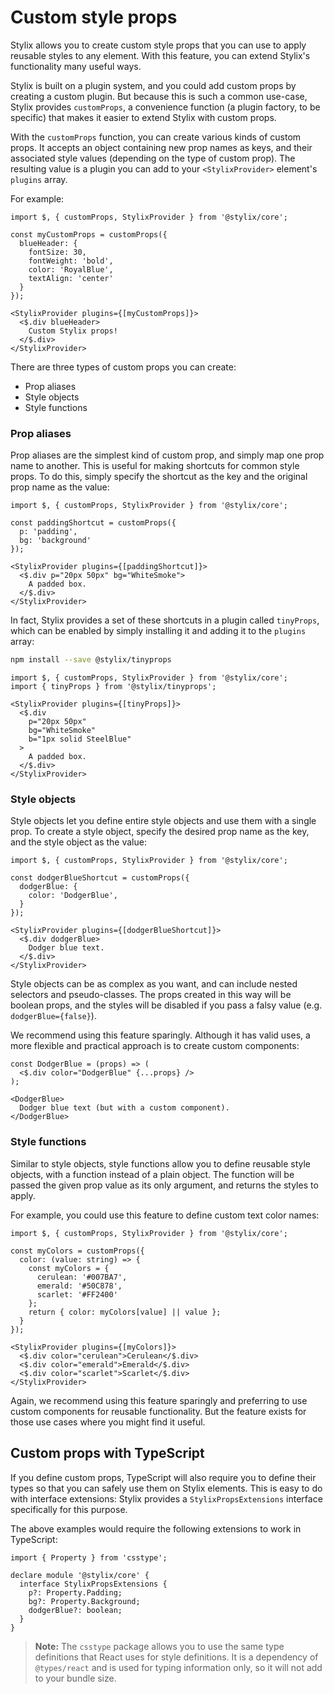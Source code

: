 # Custom style props

Stylix allows you to create custom style props that you can use to apply reusable styles to any element. With this feature, you can extend Stylix's functionality many useful ways.

Stylix is built on a plugin system, and you could add custom props by creating a custom plugin. But because this is such a common use-case, Stylix provides `customProps`, a convenience function (a plugin factory, to be specific) that makes it easier to extend Stylix with custom props.

With the `customProps` function, you can create various kinds of custom props. It accepts an object containing new prop names as keys, and their associated style values (depending on the type of custom prop). The resulting value is a plugin you can add to your `<StylixProvider>` element's `plugins` array.

For example:

```tsx-render
import $, { customProps, StylixProvider } from '@stylix/core';

const myCustomProps = customProps({
  blueHeader: {
    fontSize: 30,
    fontWeight: 'bold',
    color: 'RoyalBlue',
    textAlign: 'center'
  }
});

<StylixProvider plugins={[myCustomProps]}>
  <$.div blueHeader>
    Custom Stylix props!
  </$.div>
</StylixProvider>
```

There are three types of custom props you can create:

- Prop aliases
- Style objects
- Style functions

### Prop aliases

Prop aliases are the simplest kind of custom prop, and simply map one prop name to another. This is useful for making shortcuts for common style props. To do this, simply specify the shortcut as the key and the original prop name as the value:

```tsx-render
import $, { customProps, StylixProvider } from '@stylix/core';

const paddingShortcut = customProps({
  p: 'padding',
  bg: 'background'
});

<StylixProvider plugins={[paddingShortcut]}>
  <$.div p="20px 50px" bg="WhiteSmoke">
    A padded box.
  </$.div>
</StylixProvider>
```

In fact, Stylix provides a set of these shortcuts in a plugin called `tinyProps`, which can be enabled by simply installing it and adding it to the `plugins` array:

```sh
npm install --save @stylix/tinyprops
```

```tsx
import $, { customProps, StylixProvider } from '@stylix/core';
import { tinyProps } from '@stylix/tinyprops';

<StylixProvider plugins={[tinyProps]}>
  <$.div 
    p="20px 50px" 
    bg="WhiteSmoke"
    b="1px solid SteelBlue"
  >
    A padded box.
  </$.div>
</StylixProvider>
```

### Style objects

Style objects let you define entire style objects and use them with a single prop. To create a style object, specify the desired prop name as the key, and the style object as the value:

```tsx-render
import $, { customProps, StylixProvider } from '@stylix/core';

const dodgerBlueShortcut = customProps({
  dodgerBlue: {
    color: 'DodgerBlue',
  }
});

<StylixProvider plugins={[dodgerBlueShortcut]}>
  <$.div dodgerBlue>
    Dodger blue text.
  </$.div>
</StylixProvider>
```

Style objects can be as complex as you want, and can include nested selectors and pseudo-classes. The props created in this way will be boolean props, and the styles will be disabled if you pass a falsy value (e.g. `dodgerBlue={false}`).

We recommend using this feature sparingly. Although it has valid uses, a more flexible and practical approach is to create custom components:

```tsx-render
const DodgerBlue = (props) => (
  <$.div color="DodgerBlue" {...props} />
);

<DodgerBlue>
  Dodger blue text (but with a custom component).
</DodgerBlue>
```

### Style functions

Similar to style objects, style functions allow you to define reusable style objects, with a function instead of a plain object. The function will be passed the given prop value as its only argument, and returns the styles to apply.

For example, you could use this feature to define custom text color names:

```tsx-render
import $, { customProps, StylixProvider } from '@stylix/core';

const myColors = customProps({
  color: (value: string) => {
    const myColors = {
      cerulean: '#007BA7',
      emerald: '#50C878',
      scarlet: '#FF2400'
    };
    return { color: myColors[value] || value };
  }
});

<StylixProvider plugins={[myColors]}>
  <$.div color="cerulean">Cerulean</$.div>
  <$.div color="emerald">Emerald</$.div>
  <$.div color="scarlet">Scarlet</$.div>
</StylixProvider>
```

Again, we recommend using this feature sparingly and preferring to use custom components for reusable functionality. But the feature exists for those use cases where you might find it useful.

## Custom props with TypeScript

If you define custom props, TypeScript will also require you to define their types so that you can safely use them on Stylix elements. This is easy to do with interface extensions: Stylix provides a `StylixPropsExtensions` interface specifically for this purpose.

The above examples would require the following extensions to work in TypeScript:

```tsx
import { Property } from 'csstype';

declare module '@stylix/core' {
  interface StylixPropsExtensions {
    p?: Property.Padding;
    bg?: Property.Background;
    dodgerBlue?: boolean;
  }
}
```

> **Note:** The `csstype` package allows you to use the same type definitions that React uses for style definitions. It is a dependency of `@types/react` and is used for typing information only, so it will not add to your bundle size.
